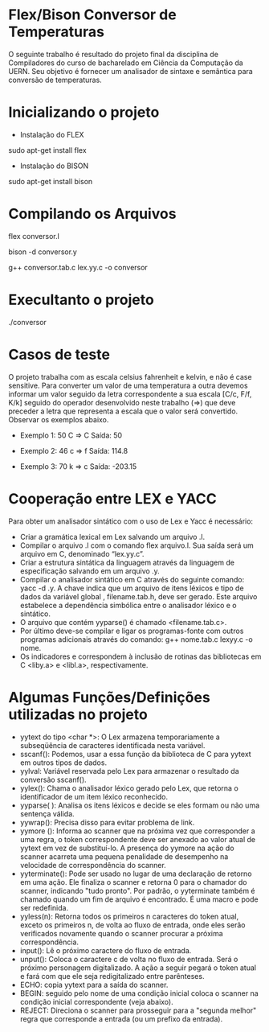 # Flex/Bison Conversor de Temperaturas
O seguinte trabalho é resultado do projeto final da disciplina de Compiladores do curso de bacharelado em Ciência da Computação da UERN. Seu objetivo é fornecer um analisador de sintaxe e semântica para conversão de temperaturas.

# Inicializando o projeto 
- Instalação do FLEX

sudo apt-get install flex

- Instalação do BISON

sudo apt-get install bison

# Compilando os Arquivos 
flex conversor.l

bison -d conversor.y

g++ conversor.tab.c lex.yy.c -o conversor

# Execultanto o projeto
./conversor

# Casos de teste
O projeto trabalha com as escala celsius fahrenheit e kelvin, e não é case sensitive.
Para converter um valor de uma temperatura a outra devemos informar um valor seguido da letra correspondente a sua escala [C/c, F/f, K/k] seguido do operador desenvolvido neste trabalho (=>) que deve preceder a letra que representa a escala que o valor será convertido. Observar os exemplos abaixo.

- Exemplo 1:
50 C => C
Saída: 50

- Exemplo 2:
46 c => f
Saída: 114.8

- Exemplo 3:
70 k => c
Saída: -203.15

# Cooperação entre LEX e YACC
Para obter um analisador sintático com o uso de Lex e Yacc é necessário:
- Criar a gramática lexical em Lex salvando um arquivo .l.
- Compilar o arquivo .l com o comando flex arquivo.l. Sua saída será um arquivo em C, denominado “lex.yy.c”.
- Criar a estrutura sintática da linguagem através da linguagem de especificação salvando em um arquivo .y.
- Compilar o analisador sintático em C através do seguinte comando: yacc -d <filename>.y. A chave <d> indica que um arquivo de itens léxicos e tipo de dados da variável global <yylval>, filename.tab.h, deve ser gerado. Este arquivo estabelece a dependência simbólica entre o analisador léxico e o sintático. 
- O arquivo que contém yyparse() é chamado <filename.tab.c>.
- Por último deve-se compilar e ligar os programas-fonte com outros programas adicionais através do comando: g++ nome.tab.c lexyy.c -o nome.
- Os indicadores <y> e <l> correspondem à inclusão de rotinas das bibliotecas em C <liby.a> e <libl.a>, respectivamente.

# Algumas Funções/Definições utilizadas no projeto
- yytext do tipo <char *>: O Lex armazena temporariamente a subseqüência de caracteres identificada nesta variável.
- sscanf(): Podemos, usar a essa função da biblioteca de C para yytext em outros tipos de dados.
- yylval: Variável reservada pelo Lex para armazenar o resultado da conversão sscanf().
- yylex(): Chama o analisador léxico gerado pelo Lex, que retorna o identificador de um item léxico reconhecido.
- yyparse( ): Analisa os itens léxicos e decide se eles formam ou não uma sentença válida.
- yywrap(): Precisa disso para evitar problema de link.
- yymore (): Informa ao scanner que na próxima vez que corresponder a uma regra, o token correspondente deve ser anexado ao valor atual de yytext em vez de substituí-lo. A presença do yymore na ação do scanner acarreta uma pequena penalidade de desempenho na velocidade de correspondência do scanner.
- yyterminate(): Pode ser usado no lugar de uma declaração de retorno em uma ação. Ele finaliza o scanner e retorna 0 para o chamador do scanner, indicando "tudo pronto". Por padrão, o yyterminate também é chamado quando um fim de arquivo é encontrado. É uma macro e pode ser redefinida.
- yyless(n): Retorna todos os primeiros n caracteres do token atual, exceto os primeiros n, de volta ao fluxo de entrada, onde eles serão verificados novamente quando o scanner procurar a próxima correspondência. 
- input(): Lê o próximo caractere do fluxo de entrada. 
- unput(): Coloca o caractere c de volta no fluxo de entrada. Será o próximo personagem digitalizado. A ação a seguir pegará o token atual e fará com que ele seja redigitalizado entre parênteses.
- ECHO: copia yytext para a saída do scanner.
- BEGIN: seguido pelo nome de uma condição inicial coloca o scanner na condição inicial correspondente (veja abaixo).
- REJECT: Direciona o scanner para prosseguir para a "segunda melhor" regra que corresponde a entrada (ou um prefixo da entrada).
